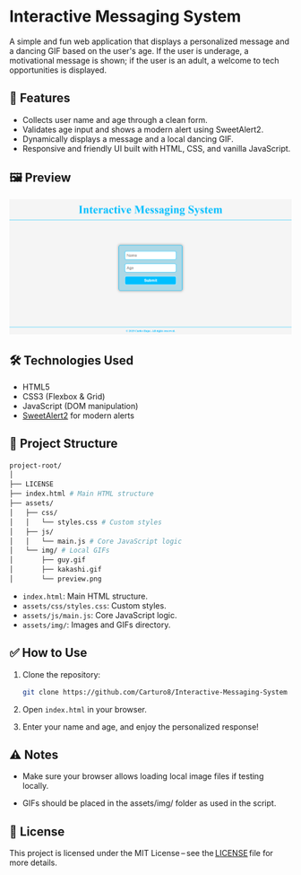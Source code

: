 # Interactive Messaging System

A simple and fun web application that displays a personalized message and a dancing GIF based on the user's age. If the user is underage, a motivational message is shown; if the user is an adult, a welcome to tech opportunities is displayed.

## 🚀 Features

- Collects user name and age through a clean form.
- Validates age input and shows a modern alert using SweetAlert2.
- Dynamically displays a message and a local dancing GIF.
- Responsive and friendly UI built with HTML, CSS, and vanilla JavaScript.

## 🖼️ Preview

![Screenshot](./assets/img/preview.png)

## 🛠️ Technologies Used

- HTML5
- CSS3 (Flexbox & Grid)
- JavaScript (DOM manipulation)
- [SweetAlert2](https://sweetalert2.github.io/) for modern alerts

## 📁 Project Structure

```bash
project-root/
│
├── LICENSE
├── index.html # Main HTML structure
├── assets/
│   ├── css/
│   │   └── styles.css # Custom styles
│   ├── js/
│   │   └── main.js # Core JavaScript logic
│   └── img/ # Local GIFs
│       ├── guy.gif
│       ├── kakashi.gif
│       └── preview.png
```

- `index.html`: Main HTML structure.
- `assets/css/styles.css`: Custom styles.
- `assets/js/main.js`: Core JavaScript logic.
- `assets/img/`: Images and GIFs directory.

## ✅ How to Use

1. Clone the repository:
   ```bash
   git clone https://github.com/Carturo8/Interactive-Messaging-System
   ```

2. Open `index.html` in your browser.

3. Enter your name and age, and enjoy the personalized response!

## ⚠️ Notes

- Make sure your browser allows loading local image files if testing locally.

- GIFs should be placed in the assets/img/ folder as used in the script.

## 📄 License

This project is licensed under the MIT License – see the [LICENSE](https://github.com/Carturo8/Interactive-Messaging-System/blob/main/LICENSE) file for more details.

